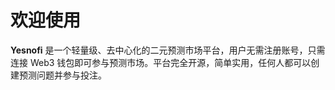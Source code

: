 # 欢迎使用

**Yesnofi** 是一个轻量级、去中心化的二元预测市场平台，用户无需注册账号，只需连接 Web3 钱包即可参与预测市场。平台完全开源，简单实用，任何人都可以创建预测问题并参与投注。
